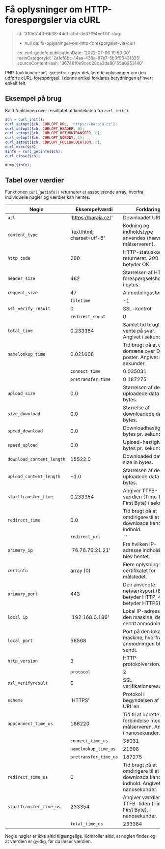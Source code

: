 Få oplysninger om HTTP-forespørgsler via cURL
=============================================

> id: '310e5143-6b38-44c1-a1bf-de37f94ee17d'
> slug:
> 	- null
> 	da: fa-oplysninger-om-http-foresporgsler-via-curl
> 
> cs: curl-getinfo
> publicationDate: '2022-07-06 19:50:00'
> mainCategoryId: '2a1ef8bc-14aa-438a-87e7-5b3f9643f325'
> sourceContentHash: '36748f0e9ced28da3da80155a0253140'

PHP-funktionen `curl_getinfo()` giver detaljerede oplysninger om den udførte cURL-forespørgsel. I denne artikel forklares betydningen af hvert enkelt felt.

Eksempel på brug
---------------

Kald funktionen over resultatet af konteksten fra `curl_init()`:

```php
$ch = curl_init();
curl_setopt($ch, CURLOPT_URL, 'https://baraja.cz');
curl_setopt($ch, CURLOPT_HEADER, 0);
curl_setopt($ch, CURLOPT_RETURNTRANSFER, 0);
curl_setopt($ch, CURLOPT_NOBODY, 1);
curl_setopt($ch, CURLOPT_FOLLOWLOCATION, 0);
curl_exec($ch);
$info = curl_getinfo($ch);
curl_close($ch);

dump($info);
```

Tabel over værdier
--------------

Funktionen `curl_getinfo()` returnerer et associerende array, hvorfra individuelle nøgler og værdier kan hentes.

| Nøgle | Eksempelværdi | Forklaring |
|------|-----------------|------------|
| `url` | 'https://baraja.cz/' | Downloadet URL. |
| `content_type` | 'text/html; charset=utf-8' | Kodning og indholdstype anvendes (hævdet af målserveren). |
| `http_code` | 200 | HTTP-statuskode returneret. 200 betyder OK. |
| `header_size` | 462 | Størrelsen af HTTP-forespørgselshovedet i bytes. |
| `request_size` | 47 | Anmodningsstørrelse. |
| | `filetime` | -1 | Filtid (krav fra serveren). |
| `ssl_verify_result` | 0 | SSL-kontrol. |
| | `redirect_count` | 0 | Antal omdirigeringer før måldokumentet nås.
| `total_time` | 0.233384 | Samlet tid brugt på at vente på svar. Angivet i sekunder. |
| `namelookup_time` | 0.021608 | Tid brugt på at opløse domæne over DNS-poster. Angivet i sekunder. |
| | `connect_time` | 0.035031 | Tid til at oprette en forbindelse til destinationsserveren. Angivet i sekunder. |
| | `pretransfer_time` | 0.187275 | Den tid, der er nødvendig for at overføre data. Angivet i sekunder. |
| `upload_size` | 0.0 | Størrelsen af de uploadede data i bytes. |
| `size_download` | 0.0 | Størrelse af downloadede data i bytes. |
| `speed_download` | 0.0 | Downloadhastighed i bytes pr. sekund. |
| `speed_upload` | 0.0 | Upload-hastighed i bytes pr. sekund. |
| `download_content_length` | 15522.0 | Downloaded data size in bytes. |
| `upload_content_length` | -1.0 | Størrelsen af de uploadede data i bytes. |
| `starttransfer_time` | 0.233354 | Angiver TTFB-værdien (Time To First Byte) i sekunder. |
| `redirect_time` | 0.0 | Tid brugt på at omdirigere til at downloade kanonisk indhold.
| | `redirect_url` | `''` | kanonisk URL og omdirigering af destination. |
| `primary_ip` | '76.76.76.21.21' | Fra hvilken IP-adresse indholdet blev hentet. |
| `certinfo` | array (0) | Flere oplysninger om certifikatet for målstedet. |
| `primary_port` | 443 | Den anvendte netværksport (80 betyder HTTP, 443 betyder HTTPS). |
| `local_ip` | '192.168.0.186' | Lokal IP-adresse på den maskine, der har sendt anmodningen. |
| `local_port` | 56568 | Port på den lokale maskine, hvorfra anmodningen blev sendt. |
| `http_version` | 3 | HTTP-protokolversion. |
| | `protocol` | 2 | Kode for den anvendte protokol. |
| `ssl_verifyresult` | 0 | SSL-verifikationsresultat. |
| `scheme` | 'HTTPS' | Protokol i begyndelsen af URL'en. |
| `appconnect_time_us` | 186220 | Tid til at oprette forbindelse med målserveren. Angivet i nanosekunder. |
| | `connect_time_us` | 35031 | Tid til at oprette forbindelse til destinationsserveren. Angivet i nanosekunder. | |
| | `namelookup_time_us` | 21608 | Den tid, der kræves for at omskrive domænet via DNS-poster. Angivet i nanosekunder. |
| | `pretransfer_time_us` | 187275 | Tid brugt på at overføre data. Angivet i nanosekunder. |
| `redirect_time_us` | 0 | Tid brugt på at omdirigere til at downloade kanonisk indhold. Angivet i nanosekunder. |
| `starttransfer_time_us` | 233354 | Angiver værdien af TTFB-tiden (Time To First Byte). I nanosekunder. |
| | `total_time_us` | 233384 | Samlet tid brugt på at vente på et svar. Angivet i nanosekunder. |

Nogle nøgler er ikke altid tilgængelige. Kontroller altid, at nøglen findes og at værdien er gyldig, før du læser værdien.
